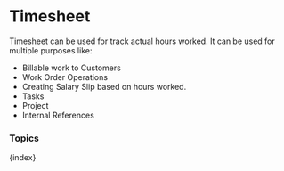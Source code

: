 # Timesheet

Timesheet can be used for track actual hours worked. It can be used for multiple purposes like:

* Billable work to Customers
* Work Order Operations
* Creating Salary Slip based on hours worked.
* Tasks
* Project
* Internal References

### Topics

{index}